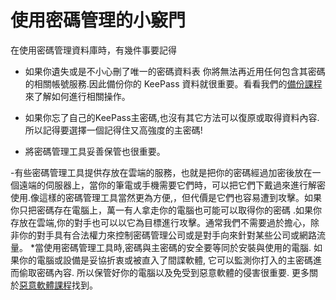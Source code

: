 [Title]: # (使用密碼管理的小竅門)
[Order]: # (1)

# 使用密碼管理的小竅門

在使用密碼管理資料庫時，有幾件事要記得

* 如果你遺失或是不小心刪了唯一的密碼資料表 你將無法再近用任何包含其密碼的相關帳號服務.因此備份你的 KeePass 資料就很重要。看看我們的[備份課程](umbrella://lesson/backing-up) 來了解如何進行相關操作。
* 如果你忘了自己的KeePass主密碼,也沒有其它方法可以復原或取得資料內容. 所以記得要選擇一個記得住又高強度的主密碼!

* 將密碼管理工具妥善保管也很重要。

-有些密碼管理工具提供存放在雲端的服務，也就是把你的密碼經過加密後放在一個遠端的伺服器上，當你的筆電或手機需要它們時，可以把它們下戴過來進行解密使用.像這樣的密碼管理工具當然更為方便,，但代價是它們也容易遭到攻擊。如果你只把密碼存在電腦上，萬一有人拿走你的電腦也可能可以取得你的密碼 .如果你存放在雲端,你的對手也可以以它為目標進行攻擊。通常我們不需要過於擔心，除非你的對手具有合法權力來控制密碼管理公司或是對手向來針對某些公司或網路流量。
*當使用密碼管理工具時,密碼與主密碼的安全要等同於安裝與使用的電腦. 如果你的電腦或設備是妥協折衷或被直入了間諜軟體, 它可以監測你打入的主密碼進而偷取密碼內容. 所以保管好你的電腦以及免受到惡意軟體的侵害很重要. 更多關於[惡意軟體課程](umbrella://lesson/malware)找到。